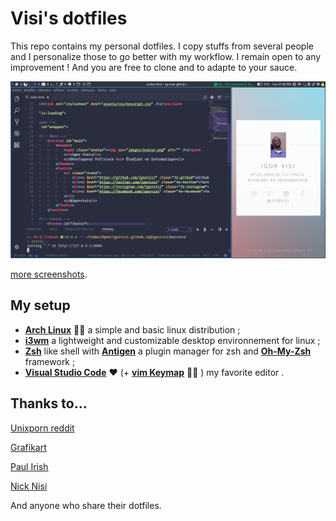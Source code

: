# Visi's dotfiles

This repo contains my personal dotfiles. I copy stuffs from several people and I personalize those to go better with my workflow. I remain open to any improvement ! And you are free to clone and to adapte to your sauce.

![Screenshot](Screenshot.png)

[more screenshots](https://imgur.com/gallery/oXv0Mi).

## My setup

* **[Arch Linux](https://archlinux.com/)** 👌🏿 a simple and basic linux distribution ;
* **[i3wm](https://i3wm.org/)** a lightweight and customizable desktop environnement for linux ;
* **[Zsh](https://www.zsh.org/)** like shell with **[Antigen](http://antigen.sharats.me/)** a plugin manager for zsh and **[Oh-My-Zsh](http://ohmyz.sh/)** framework ;
* **[Visual Studio Code](https://code.visualstudio.com/)** ♥ (+ **[vim Keymap](https://github.com/VSCodeVim/Vim)** 💪🏿 ) my favorite editor .

## Thanks to…

[Unixporn reddit](https://www.reddit.com/r/unixporn/)

[Grafikart](https://github.com/Grafikart/dotfiles)

[Paul Irish](https://github.com/paulirish/dotfiles)

[Nick Nisi](https://github.com/nicknisi/dotfiles)

And anyone who share their dotfiles.
